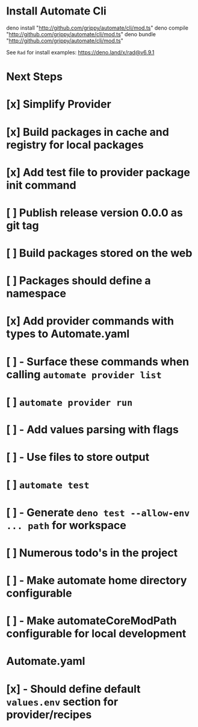 # Install Automate Cli
deno install "http://github.com/grippy/automate/cli/mod.ts"
deno compile "http://github.com/grippy/automate/cli/mod.ts"
deno bundle "http://github.com/grippy/automate/cli/mod.ts"


See `Rad` for install examples:
https://deno.land/x/rad@v6.9.1

# Next Steps

# [x] Simplify Provider

# [x] Build packages in cache and registry for local packages

# [x] Add test file to provider package init command

# [ ] Publish release version 0.0.0 as git tag

# [ ] Build packages stored on the web

# [ ] Packages should define a namespace

# [x] Add provider commands with types to Automate.yaml
# [ ]   - Surface these commands when calling `automate provider list`

# [ ] `automate provider run`
# [ ]   - Add values parsing with flags
# [ ]   - Use files to store output

# [ ] `automate test`
# [ ]   - Generate `deno test --allow-env ... path` for workspace

# [ ] Numerous todo's in the project
# [ ]   - Make automate home directory configurable
# [ ]   - Make automateCoreModPath configurable for local development

# Automate.yaml
# [x] - Should define default `values.env` section for provider/recipes
